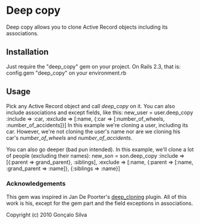 # Deep copy

Deep copy allows you to clone Active Record objects including its associations.

## Installation

Just require the "deep_copy" gem on your project. On Rails 2.3, that is:
    config.gem "deep_copy"
on your environment.rb

## Usage

Pick any Active Record object and call _deep\_copy_ on it. You can also include associations and except fields, like this:
    new_user = user.deep_copy :include => :car, :exclude => [:name, {:car => [:number_of_wheels, :number_of_accidents]}]
In this example we're cloning a user, including its car. However, we're not cloning the user's name nor are we cloning his car's _number\_of\_wheels_ and _number\_of\_accidents_.

You can also go deeper (bad pun intended). In this example, we'll clone a lot of people (excluding their names):
    new_son = son.deep_copy :include => [{:parent => grand_parent}, :siblings], :exclude => [:name, {:parent => [:name, :grand_parent => :name]}, {:siblings => :name}]
    
### Acknowledgements

This gem was inspired in Jan De Poorter's [deep_cloning](http://github.com/DefV/deep_cloning) plugin. All of this work is his, except for the gem part and the field exceptions in associations.

Copyright (c) 2010 Gonçalo Silva
